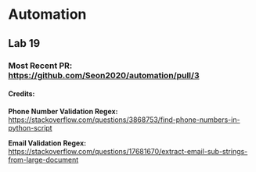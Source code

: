 # Automation 

## Lab 19

### Most Recent PR: https://github.com/Seon2020/automation/pull/3

#### Credits:  
**Phone Number Validation Regex:**
https://stackoverflow.com/questions/3868753/find-phone-numbers-in-python-script

**Email Validation Regex:**
https://stackoverflow.com/questions/17681670/extract-email-sub-strings-from-large-document
